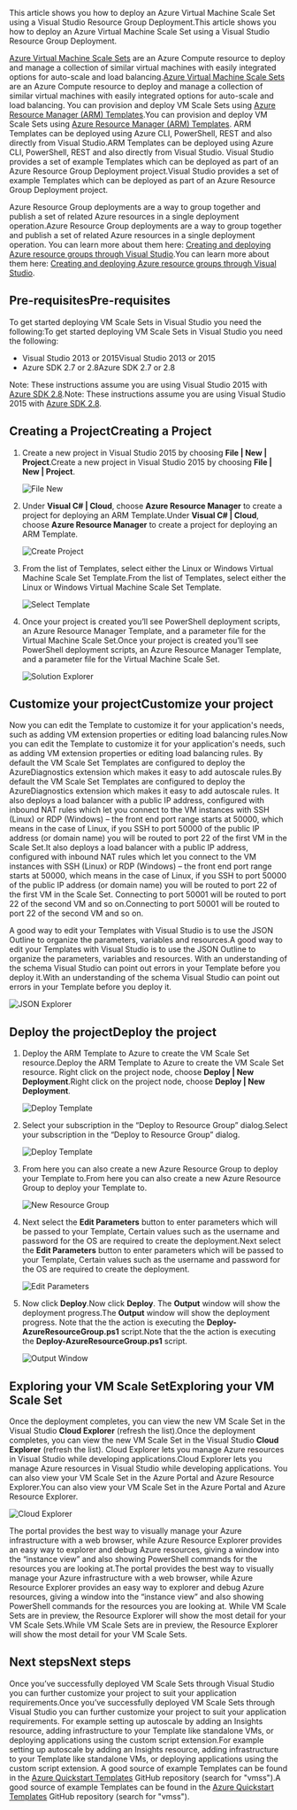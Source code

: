 

<span data-ttu-id="87e4f-101">This article shows you how to deploy an Azure Virtual Machine Scale Set using a Visual Studio Resource Group Deployment.</span><span class="sxs-lookup"><span data-stu-id="87e4f-101">This article shows you how to deploy an Azure Virtual Machine Scale Set using a Visual Studio Resource Group Deployment.</span></span>

<span data-ttu-id="87e4f-102">[Azure Virtual Machine Scale Sets](https://azure.microsoft.com/blog/azure-vm-scale-sets-public-preview/) are an Azure Compute resource to deploy and manage a collection of similar virtual machines with easily integrated options for auto-scale and load balancing.</span><span class="sxs-lookup"><span data-stu-id="87e4f-102">[Azure Virtual Machine Scale Sets](https://azure.microsoft.com/blog/azure-vm-scale-sets-public-preview/) are an Azure Compute resource to deploy and manage a collection of similar virtual machines with easily integrated options for auto-scale and load balancing.</span></span> <span data-ttu-id="87e4f-103">You can provision and deploy VM Scale Sets using [Azure Resource Manager (ARM) Templates](https://github.com/Azure/azure-quickstart-templates).</span><span class="sxs-lookup"><span data-stu-id="87e4f-103">You can provision and deploy VM Scale Sets using [Azure Resource Manager (ARM) Templates](https://github.com/Azure/azure-quickstart-templates).</span></span> <span data-ttu-id="87e4f-104">ARM Templates can be deployed using Azure CLI, PowerShell, REST and also directly from Visual Studio.</span><span class="sxs-lookup"><span data-stu-id="87e4f-104">ARM Templates can be deployed using Azure CLI, PowerShell, REST and also directly from Visual Studio.</span></span> <span data-ttu-id="87e4f-105">Visual Studio provides a set of example Templates which can be deployed as part of an Azure Resource Group Deployment project.</span><span class="sxs-lookup"><span data-stu-id="87e4f-105">Visual Studio provides a set of example Templates which can be deployed as part of an Azure Resource Group Deployment project.</span></span>

<span data-ttu-id="87e4f-106">Azure Resource Group deployments are a way to group together and publish a set of related Azure resources in a single deployment operation.</span><span class="sxs-lookup"><span data-stu-id="87e4f-106">Azure Resource Group deployments are a way to group together and publish a set of related Azure resources in a single deployment operation.</span></span> <span data-ttu-id="87e4f-107">You can learn more about them here: [Creating and deploying Azure resource groups through Visual Studio](../articles/vs-azure-tools-resource-groups-deployment-projects-create-deploy.md).</span><span class="sxs-lookup"><span data-stu-id="87e4f-107">You can learn more about them here: [Creating and deploying Azure resource groups through Visual Studio](../articles/vs-azure-tools-resource-groups-deployment-projects-create-deploy.md).</span></span>

## <a name="pre-requisites"></a><span data-ttu-id="87e4f-108">Pre-requisites</span><span class="sxs-lookup"><span data-stu-id="87e4f-108">Pre-requisites</span></span>
<span data-ttu-id="87e4f-109">To get started deploying VM Scale Sets in Visual Studio you need the following:</span><span class="sxs-lookup"><span data-stu-id="87e4f-109">To get started deploying VM Scale Sets in Visual Studio you need the following:</span></span>

* <span data-ttu-id="87e4f-110">Visual Studio 2013 or 2015</span><span class="sxs-lookup"><span data-stu-id="87e4f-110">Visual Studio 2013 or 2015</span></span>
* <span data-ttu-id="87e4f-111">Azure SDK 2.7 or 2.8</span><span class="sxs-lookup"><span data-stu-id="87e4f-111">Azure SDK 2.7 or 2.8</span></span>

<span data-ttu-id="87e4f-112">Note: These instructions assume you are using Visual Studio 2015 with [Azure SDK 2.8](https://azure.microsoft.com/blog/announcing-the-azure-sdk-2-8-for-net/).</span><span class="sxs-lookup"><span data-stu-id="87e4f-112">Note: These instructions assume you are using Visual Studio 2015 with [Azure SDK 2.8](https://azure.microsoft.com/blog/announcing-the-azure-sdk-2-8-for-net/).</span></span>

## <a name="creating-a-project"></a><span data-ttu-id="87e4f-113">Creating a Project</span><span class="sxs-lookup"><span data-stu-id="87e4f-113">Creating a Project</span></span>
1. <span data-ttu-id="87e4f-114">Create a new project in Visual Studio 2015 by choosing **File | New | Project**.</span><span class="sxs-lookup"><span data-stu-id="87e4f-114">Create a new project in Visual Studio 2015 by choosing **File | New | Project**.</span></span>
   
    ![File New][file_new]
2. <span data-ttu-id="87e4f-116">Under **Visual C# | Cloud**, choose **Azure Resource Manager** to create a project for deploying an ARM Template.</span><span class="sxs-lookup"><span data-stu-id="87e4f-116">Under **Visual C# | Cloud**, choose **Azure Resource Manager** to create a project for deploying an ARM Template.</span></span>
   
    ![Create Project][create_project]
3. <span data-ttu-id="87e4f-118">From the list of Templates, select either the Linux or Windows Virtual Machine Scale Set Template.</span><span class="sxs-lookup"><span data-stu-id="87e4f-118">From the list of Templates, select either the Linux or Windows Virtual Machine Scale Set Template.</span></span>
   
   ![Select Template][select_Template]
4. <span data-ttu-id="87e4f-120">Once your project is created you’ll see PowerShell deployment scripts, an Azure Resource Manager Template, and a parameter file for the Virtual Machine Scale Set.</span><span class="sxs-lookup"><span data-stu-id="87e4f-120">Once your project is created you’ll see PowerShell deployment scripts, an Azure Resource Manager Template, and a parameter file for the Virtual Machine Scale Set.</span></span>
   
    ![Solution Explorer][solution_explorer]

## <a name="customize-your-project"></a><span data-ttu-id="87e4f-122">Customize your project</span><span class="sxs-lookup"><span data-stu-id="87e4f-122">Customize your project</span></span>
<span data-ttu-id="87e4f-123">Now you can edit the Template to customize it for your application's needs, such as adding VM extension properties or editing load balancing rules.</span><span class="sxs-lookup"><span data-stu-id="87e4f-123">Now you can edit the Template to customize it for your application's needs, such as adding VM extension properties or editing load balancing rules.</span></span> <span data-ttu-id="87e4f-124">By default the VM Scale Set Templates are configured to deploy the AzureDiagnostics extension which makes it easy to add autoscale rules.</span><span class="sxs-lookup"><span data-stu-id="87e4f-124">By default the VM Scale Set Templates are configured to deploy the AzureDiagnostics extension which makes it easy to add autoscale rules.</span></span> <span data-ttu-id="87e4f-125">It also deploys a load balancer with a public IP address, configured with inbound NAT rules which let you connect to the VM instances with SSH (Linux) or RDP (Windows) – the front end port range starts at 50000, which means in the case of Linux, if you SSH to port 50000 of the public IP address (or domain name) you will be routed to port 22 of the first VM in the Scale Set.</span><span class="sxs-lookup"><span data-stu-id="87e4f-125">It also deploys a load balancer with a public IP address, configured with inbound NAT rules which let you connect to the VM instances with SSH (Linux) or RDP (Windows) – the front end port range starts at 50000, which means in the case of Linux, if you SSH to port 50000 of the public IP address (or domain name) you will be routed to port 22 of the first VM in the Scale Set.</span></span> <span data-ttu-id="87e4f-126">Connecting to port 50001 will be routed to port 22 of the second VM and so on.</span><span class="sxs-lookup"><span data-stu-id="87e4f-126">Connecting to port 50001 will be routed to port 22 of the second VM and so on.</span></span>

 <span data-ttu-id="87e4f-127">A good way to edit your Templates with Visual Studio is to use the JSON Outline to organize the parameters, variables and resources.</span><span class="sxs-lookup"><span data-stu-id="87e4f-127">A good way to edit your Templates with Visual Studio is to use the JSON Outline to organize the parameters, variables and resources.</span></span> <span data-ttu-id="87e4f-128">With an understanding of the schema Visual Studio can point out errors in your Template before you deploy it.</span><span class="sxs-lookup"><span data-stu-id="87e4f-128">With an understanding of the schema Visual Studio can point out errors in your Template before you deploy it.</span></span>

![JSON Explorer][json_explorer]

## <a name="deploy-the-project"></a><span data-ttu-id="87e4f-130">Deploy the project</span><span class="sxs-lookup"><span data-stu-id="87e4f-130">Deploy the project</span></span>
1. <span data-ttu-id="87e4f-131">Deploy the ARM Template to Azure to create the VM Scale Set resource.</span><span class="sxs-lookup"><span data-stu-id="87e4f-131">Deploy the ARM Template to Azure to create the VM Scale Set resource.</span></span> <span data-ttu-id="87e4f-132">Right click on the project node, choose **Deploy | New Deployment**.</span><span class="sxs-lookup"><span data-stu-id="87e4f-132">Right click on the project node, choose **Deploy | New Deployment**.</span></span>
   
    ![Deploy Template][5deploy_Template]
2. <span data-ttu-id="87e4f-134">Select your subscription in the “Deploy to Resource Group” dialog.</span><span class="sxs-lookup"><span data-stu-id="87e4f-134">Select your subscription in the “Deploy to Resource Group” dialog.</span></span>
   
    ![Deploy Template][6deploy_Template]
3. <span data-ttu-id="87e4f-136">From here you can also create a new Azure Resource Group to deploy your Template to.</span><span class="sxs-lookup"><span data-stu-id="87e4f-136">From here you can also create a new Azure Resource Group to deploy your Template to.</span></span>
   
    ![New Resource Group][new_resource]
4. <span data-ttu-id="87e4f-138">Next select the **Edit Parameters** button to enter parameters which will be passed to your Template, Certain values such as the username and password for the OS are required to create the deployment.</span><span class="sxs-lookup"><span data-stu-id="87e4f-138">Next select the **Edit Parameters** button to enter parameters which will be passed to your Template, Certain values such as the username and password for the OS are required to create the deployment.</span></span>
   
    ![Edit Parameters][edit_parameters]
5. <span data-ttu-id="87e4f-140">Now click **Deploy**.</span><span class="sxs-lookup"><span data-stu-id="87e4f-140">Now click **Deploy**.</span></span> <span data-ttu-id="87e4f-141">The **Output** window will show the deployment progress.</span><span class="sxs-lookup"><span data-stu-id="87e4f-141">The **Output** window will show the deployment progress.</span></span> <span data-ttu-id="87e4f-142">Note that the the action is executing the **Deploy-AzureResourceGroup.ps1** script.</span><span class="sxs-lookup"><span data-stu-id="87e4f-142">Note that the the action is executing the **Deploy-AzureResourceGroup.ps1** script.</span></span>
   
   ![Output Window][output_window]

## <a name="exploring-your-vm-scale-set"></a><span data-ttu-id="87e4f-144">Exploring your VM Scale Set</span><span class="sxs-lookup"><span data-stu-id="87e4f-144">Exploring your VM Scale Set</span></span>
<span data-ttu-id="87e4f-145">Once the deployment completes, you can view the new VM Scale Set in the Visual Studio **Cloud Explorer** (refresh the list).</span><span class="sxs-lookup"><span data-stu-id="87e4f-145">Once the deployment completes, you can view the new VM Scale Set in the Visual Studio **Cloud Explorer** (refresh the list).</span></span> <span data-ttu-id="87e4f-146">Cloud Explorer lets you manage Azure resources in Visual Studio while developing applications.</span><span class="sxs-lookup"><span data-stu-id="87e4f-146">Cloud Explorer lets you manage Azure resources in Visual Studio while developing applications.</span></span> <span data-ttu-id="87e4f-147">You can also view your VM Scale Set in the Azure Portal and Azure Resource Explorer.</span><span class="sxs-lookup"><span data-stu-id="87e4f-147">You can also view your VM Scale Set in the Azure Portal and Azure Resource Explorer.</span></span>

![Cloud Explorer][cloud_explorer]

 <span data-ttu-id="87e4f-149">The portal provides the best way to visually manage your Azure infrastructure with a web browser, while Azure Resource Explorer provides an easy way to explorer and debug Azure resources, giving a window into the “instance view” and also showing PowerShell commands for the resources you are looking at.</span><span class="sxs-lookup"><span data-stu-id="87e4f-149">The portal provides the best way to visually manage your Azure infrastructure with a web browser, while Azure Resource Explorer provides an easy way to explorer and debug Azure resources, giving a window into the “instance view” and also showing PowerShell commands for the resources you are looking at.</span></span> <span data-ttu-id="87e4f-150">While VM Scale Sets are in preview, the Resource Explorer will show the most detail for your VM Scale Sets.</span><span class="sxs-lookup"><span data-stu-id="87e4f-150">While VM Scale Sets are in preview, the Resource Explorer will show the most detail for your VM Scale Sets.</span></span>

## <a name="next-steps"></a><span data-ttu-id="87e4f-151">Next steps</span><span class="sxs-lookup"><span data-stu-id="87e4f-151">Next steps</span></span>
<span data-ttu-id="87e4f-152">Once you’ve successfully deployed VM Scale Sets through Visual Studio you can further customize your project to suit your application requirements.</span><span class="sxs-lookup"><span data-stu-id="87e4f-152">Once you’ve successfully deployed VM Scale Sets through Visual Studio you can further customize your project to suit your application requirements.</span></span> <span data-ttu-id="87e4f-153">For example setting up autoscale by adding an Insights resource, adding infrastructure to your Template like standalone VMs, or deploying applications using the custom script extension.</span><span class="sxs-lookup"><span data-stu-id="87e4f-153">For example setting up autoscale by adding an Insights resource, adding infrastructure to your Template like standalone VMs, or deploying applications using the custom script extension.</span></span> <span data-ttu-id="87e4f-154">A good source of example Templates can be found in the [Azure Quickstart Templates](https://github.com/Azure/azure-quickstart-templates) GitHub repository (search for "vmss").</span><span class="sxs-lookup"><span data-stu-id="87e4f-154">A good source of example Templates can be found in the [Azure Quickstart Templates](https://github.com/Azure/azure-quickstart-templates) GitHub repository (search for "vmss").</span></span>

[file_new]: https://docstestmedia1.blob.core.windows.net/azure-media/includes/media/virtual-machines-common-scale-sets-visual-studio/1-FileNew.png
[create_project]: https://docstestmedia1.blob.core.windows.net/azure-media/includes/media/virtual-machines-common-scale-sets-visual-studio/2-CreateProject.png
[select_Template]: https://docstestmedia1.blob.core.windows.net/azure-media/includes/media/virtual-machines-common-scale-sets-visual-studio/3b-SelectTemplateLin.png
[solution_explorer]: https://docstestmedia1.blob.core.windows.net/azure-media/includes/media/virtual-machines-common-scale-sets-visual-studio/4-SolutionExplorer.png
[json_explorer]: https://docstestmedia1.blob.core.windows.net/azure-media/includes/media/virtual-machines-common-scale-sets-visual-studio/10-JsonExplorer.png
[5deploy_Template]: https://docstestmedia1.blob.core.windows.net/azure-media/includes/media/virtual-machines-common-scale-sets-visual-studio/5-DeployTemplate.png
[6deploy_Template]: https://docstestmedia1.blob.core.windows.net/azure-media/includes/media/virtual-machines-common-scale-sets-visual-studio/6-DeployTemplate.png
[new_resource]: https://docstestmedia1.blob.core.windows.net/azure-media/includes/media/virtual-machines-common-scale-sets-visual-studio/7-NewResourceGroup.png
[edit_parameters]: https://docstestmedia1.blob.core.windows.net/azure-media/includes/media/virtual-machines-common-scale-sets-visual-studio/8-EditParameter.png
[output_window]: https://docstestmedia1.blob.core.windows.net/azure-media/includes/media/virtual-machines-common-scale-sets-visual-studio/9-Output.png
[cloud_explorer]: https://docstestmedia1.blob.core.windows.net/azure-media/includes/media/virtual-machines-common-scale-sets-visual-studio/12-CloudExplorer.png










